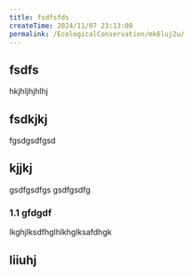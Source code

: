 ```yaml
---
title: fsdfsfds
createTime: 2024/11/07 23:13:00
permalink: /EcologicalConservation/mk6luj2u/
---
```



## fsdfs
hkjhljhjhlhj
## fsdkjkj

fgsdgsdfgsd

## kjjkj

gsdfgsdfgs
gsdfgsdfg

### 1.1 gfdgdf


lkghjlksdfhglhlkhglksafdhgk

## liiuhj

